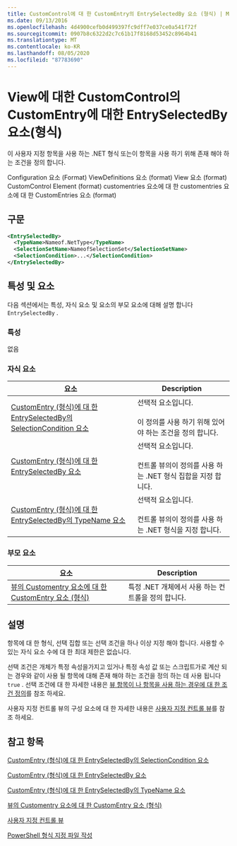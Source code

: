 ```yaml
---
title: CustomControl에 대 한 CustomEntry의 EntrySelectedBy 요소 (형식) | Microsoft Docs
ms.date: 09/13/2016
ms.openlocfilehash: 4d4900cefb0d499397fc9dff7e037ce0a541f72f
ms.sourcegitcommit: 0907b8c6322d2c7c61b17f8168d53452c8964b41
ms.translationtype: MT
ms.contentlocale: ko-KR
ms.lasthandoff: 08/05/2020
ms.locfileid: "87783690"
---
```

# <a name="entryselectedby-element-for-customentry-for-customcontrol-for-view-format"></a>View에 대한 CustomControl의 CustomEntry에 대한 EntrySelectedBy 요소(형식)

이 사용자 지정 항목을 사용 하는 .NET 형식 또는이 항목을 사용 하기 위해 존재 해야 하는 조건을 정의 합니다.

Configuration 요소 (Format) ViewDefinitions 요소 (format) View 요소 (format) CustomControl Element (format) customentries 요소에 대 한 customentries 요소에 대 한 CustomEntries 요소 (format)

## <a name="syntax"></a>구문

```xml
<EntrySelectedBy>
  <TypeName>Nameof.NetType</TypeName>
  <SelectionSetName>NameofSelectionSet</SelectionSetName>
  <SelectionCondition>...</SelectionCondition>
</EntrySelectedBy>
```

## <a name="attributes-and-elements"></a>특성 및 요소

다음 섹션에서는 특성, 자식 요소 및 요소의 부모 요소에 대해 설명 합니다 `EntrySelectedBy` .

### <a name="attributes"></a>특성

없음

### <a name="child-elements"></a>자식 요소

|요소|Description|
|-------------|-----------------|
|[CustomEntry (형식)에 대 한 EntrySelectedBy의 SelectionCondition 요소](./selectioncondition-element-for-entryselectedby-for-customcontrol-format.md)|선택적 요소입니다.<br /><br /> 이 정의를 사용 하기 위해 있어야 하는 조건을 정의 합니다.|
|[CustomEntry (형식)에 대 한 EntrySelectedBy 요소](./selectionsetname-element-for-entryselectedby-for-customcontrol-for-view-format.md)|선택적 요소입니다.<br /><br /> 컨트롤 뷰의이 정의를 사용 하는 .NET 형식 집합을 지정 합니다.|
|[CustomEntry (형식)에 대 한 EntrySelectedBy의 TypeName 요소](./typename-element-for-selectioncondition-for-customcontrol-for-view-format.md)|선택적 요소입니다.<br /><br /> 컨트롤 뷰의이 정의를 사용 하는 .NET 형식을 지정 합니다.|

### <a name="parent-elements"></a>부모 요소

|요소|Description|
|-------------|-----------------|
|[뷰의 Customentry 요소에 대 한 CustomEntry 요소 (형식)](./customentry-element-for-customentries-for-customcontrol-for-view-format.md)|특정 .NET 개체에서 사용 하는 컨트롤을 정의 합니다.|

## <a name="remarks"></a>설명

항목에 대 한 형식, 선택 집합 또는 선택 조건을 하나 이상 지정 해야 합니다. 사용할 수 있는 자식 요소 수에 대 한 최대 제한은 없습니다.

선택 조건은 개체가 특정 속성을가지고 있거나 특정 속성 값 또는 스크립트가로 계산 되는 경우와 같이 사용 될 항목에 대해 존재 해야 하는 조건을 정의 하는 데 사용 됩니다 `true` . 선택 조건에 대 한 자세한 내용은 [뷰 항목이 나 항목을 사용 하는 경우에 대 한 조건 정의](./defining-conditions-for-displaying-data.md)를 참조 하세요.

사용자 지정 컨트롤 뷰의 구성 요소에 대 한 자세한 내용은 [사용자 지정 컨트롤 뷰](./creating-custom-controls.md)를 참조 하세요.

## <a name="see-also"></a>참고 항목

[CustomEntry (형식)에 대 한 EntrySelectedBy의 SelectionCondition 요소](./selectioncondition-element-for-entryselectedby-for-customcontrol-format.md)

[CustomEntry (형식)에 대 한 EntrySelectedBy 요소](./selectionsetname-element-for-entryselectedby-for-customcontrol-for-view-format.md)

[CustomEntry (형식)에 대 한 EntrySelectedBy의 TypeName 요소](./typename-element-for-selectioncondition-for-customcontrol-for-view-format.md)

[뷰의 Customentry 요소에 대 한 CustomEntry 요소 (형식)](./customentry-element-for-customentries-for-customcontrol-for-view-format.md)

[사용자 지정 컨트롤 뷰](./creating-custom-controls.md)

[PowerShell 형식 지정 파일 작성](./writing-a-powershell-formatting-file.md)
